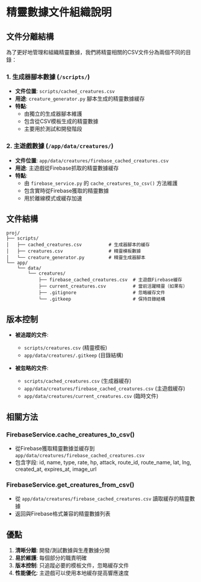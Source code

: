 # 精靈數據文件組織說明

## 文件分離結構

為了更好地管理和組織精靈數據，我們將精靈相關的CSV文件分為兩個不同的目錄：

### 1. 生成器腳本數據 (`/scripts/`)
- **文件位置**: `scripts/cached_creatures.csv`
- **用途**: `creature_generator.py` 腳本生成的精靈數據緩存
- **特點**: 
  - 由獨立的生成器腳本維護
  - 包含從CSV模板生成的精靈數據
  - 主要用於測試和開發階段

### 2. 主遊戲數據 (`/app/data/creatures/`)
- **文件位置**: `app/data/creatures/firebase_cached_creatures.csv`
- **用途**: 主遊戲從Firebase抓取的精靈數據緩存
- **特點**:
  - 由 `firebase_service.py` 的 `cache_creatures_to_csv()` 方法維護
  - 包含實時從Firebase獲取的精靈數據
  - 用於離線模式或緩存加速

## 文件結構

```
proj/
├── scripts/
│   ├── cached_creatures.csv          # 生成器腳本的緩存
│   ├── creatures.csv                 # 精靈模板數據
│   └── creature_generator.py         # 精靈生成器腳本
└── app/
    └── data/
        └── creatures/
            ├── firebase_cached_creatures.csv  # 主遊戲Firebase緩存
            ├── current_creatures.csv          # 當前活躍精靈（如果有）
            ├── .gitignore                     # 忽略緩存文件
            └── .gitkeep                       # 保持目錄結構
```

## 版本控制

- **被追蹤的文件**: 
  - `scripts/creatures.csv` (精靈模板)
  - `app/data/creatures/.gitkeep` (目錄結構)
  
- **被忽略的文件**:
  - `scripts/cached_creatures.csv` (生成器緩存)
  - `app/data/creatures/firebase_cached_creatures.csv` (主遊戲緩存)
  - `app/data/creatures/current_creatures.csv` (臨時文件)

## 相關方法

### FirebaseService.cache_creatures_to_csv()
- 從Firebase獲取精靈數據並緩存到 `app/data/creatures/firebase_cached_creatures.csv`
- 包含字段: id, name, type, rate, hp, attack, route_id, route_name, lat, lng, created_at, expires_at, image_url

### FirebaseService.get_creatures_from_csv()
- 從 `app/data/creatures/firebase_cached_creatures.csv` 讀取緩存的精靈數據
- 返回與Firebase格式兼容的精靈數據列表

## 優點

1. **清晰分離**: 開發/測試數據與生產數據分開
2. **易於維護**: 每個部分的職責明確
3. **版本控制**: 只追蹤必要的模板文件，忽略緩存文件
4. **性能優化**: 主遊戲可以使用本地緩存提高響應速度
